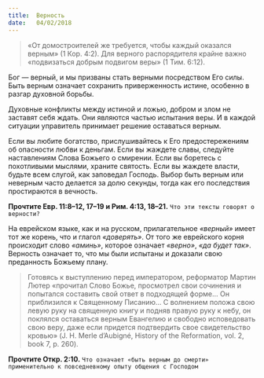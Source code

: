 ```yaml
---
title:  Верность
date:   04/02/2018
---
```


> «От домостроителей же требуется, чтобы каждый оказался верным» (1 Кор. 4:2). Для верного распорядителя крайне важно «подвизаться добрым подвигом веры» (1 Тим. 6:12).

Бог — верный, и мы призваны стать верными посредством Его силы. Быть верным означает сохранить приверженность истине, особенно в разгар духовной борьбы.

Духовные конфликты между истиной и ложью, добром и злом не заставят себя ждать. Они являются частью испытания веры. И в каждой ситуации управитель принимает решение оставаться верным.

Если вы любите богатство, прислушивайтесь к Его предостережениям об опасности любви к деньгам. Если вы жаждете славы, следуйте наставлениям Слова Божьего о смирении. Если вы боретесь с похотливыми мыслями, храните святость. Если вы жаждете власти, будьте всем слугой, как заповедал Господь. Выбор быть верным или неверным часто делается за долю секунды, тогда как его последствия простираются в вечность.

**Прочтите Евр. 11:8–12, 17–19 и Рим. 4:13, 18–21.** `Что эти тексты говорят о верности?`

На еврейском языке, как и на русском, прилагательное _«верный»_ имеет тот же корень, что и глагол _«доверять»_. От того же еврейского корня происходит слово _«аминь»_, которое означает _«верно»_, _«да будет так»_. Верность означает то, что мы были испытаны и доказали свою преданность Божьему плану.

> Готовясь к выступлению перед императором, реформатор Мартин Лютер «прочитал Слово Божье, просмотрел свои сочинения и попытался составить свой ответ в подходящей форме... Он приблизился к Священному Писанию… С волнением положа свою левую руку на священную книгу и подняв правую руку к небу, он поклялся оставаться верным Евангелию и свободно исповедовать свою веру, даже если придется подтвердить свое свидетельство кровью» (J. H. Merle d’Aubigné, History of the Reformation, vol. 2, book 7, p. 260).

**Прочтите Откр. 2:10.** `Что означает «быть верным до смерти» применительно к повседневному опыту общения с Господом`